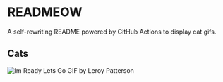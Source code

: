 # READMEOW

A self-rewriting README powered by GitHub Actions to display cat gifs.

## Cats

![Im Ready Lets Go GIF by Leroy Patterson](https://media1.giphy.com/media/CjmvTCZf2U3p09Cn0h/200.gif?cid=9acd02daurp8k64eouo1l4fawohnp23lqhq667nsrmo93nq9&ep=v1_gifs_search&rid=200.gif&ct=g)
